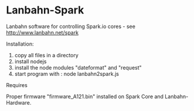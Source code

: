 Lanbahn-Spark
=============

Lanbahn software for controlling Spark.io cores - see http://www.lanbahn.net/spark 

Installation:

1) copy all files in a directory
1) install nodejs 
3) install the node modules "dateformat" and "request" 
4) start program with : node lanbahn2spark.js

Requires

Proper firmware "firmware_A121.bin" installed on Spark Core and Lanbahn-Hardware.


